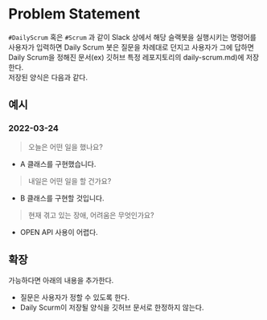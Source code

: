 # Problem Statement
`#DailyScrum` 혹은 `#Scrum` 과 같이 Slack 상에서 해당 슬랙봇을 실행시키는 명령어를 사용자가 입력하면 Daily Scrum 봇은 질문을 차례대로 던지고 사용자가 그에 답하면 Daily Scrum을 정해진 문서(ex) 깃허브 특정 레포지토리의 daily-scrum.md)에 저장한다.
</br>
저장된 양식은 다음과 같다.

## 예시
### 2022-03-24
> 오늘은 어떤 일을 했나요?
* A 클래스를 구현했습니다.
> 내일은 어떤 일을 할 건가요?
* B 클래스를 구현할 것입니다.
> 현재 겪고 있는 장애, 어려움은 무엇인가요?
* OPEN API 사용이 어렵다.

## 확장 
가능하다면 아래의 내용을 추가한다.
* 질문은 사용자가 정할 수 있도록 한다.
* Daily Scurm이 저장될 양식을 깃허브 문서로 한정하지 않는다.
